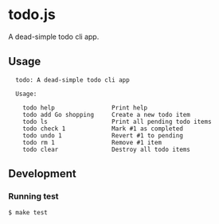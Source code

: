 todo.js
=======

A dead-simple todo cli app.

## Usage

```
  todo: A dead-simple todo cli app

  Usage:

    todo help                Print help
    todo add Go shopping     Create a new todo item
    todo ls                  Print all pending todo items
    todo check 1             Mark #1 as completed
    todo undo 1              Revert #1 to pending
    todo rm 1                Remove #1 item
    todo clear               Destroy all todo items
```

## Development

### Running test

```
$ make test
```